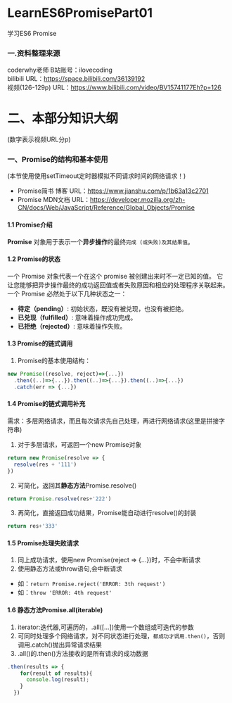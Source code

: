 # LearnES6PromisePart01
学习ES6 Promise
  
### 一.资料整理来源  
coderwhy老师  B站账号：ilovecoding  
bilibili URL：https://space.bilibili.com/36139192  
视频(126-129p) URL：https://www.bilibili.com/video/BV15741177Eh?p=126

# 二、本部分知识大纲
(数字表示视频URL分p)
### 一、Promise的结构和基本使用
(本节使用使用setTimeout定时器模拟不同请求时间的网络请求！)
* Promise简书 博客 URL：https://www.jianshu.com/p/1b63a13c2701
* Promise MDN文档 URL：https://developer.mozilla.org/zh-CN/docs/Web/JavaScript/Reference/Global_Objects/Promise

#### 1.1 Promise介绍
**Promise** 对象用于表示一个**异步操作**的最终`完成 (或失败)及其结果值`。

#### 1.2 Promise的状态
 一个 Promise 对象代表一个在这个 promise 被创建出来时不一定已知的值。
它让您能够把异步操作最终的成功返回值或者失败原因和相应的处理程序关联起来。
一个 Promise 必然处于以下几种状态之一：
* **待定（pending）**: 初始状态，既没有被兑现，也没有被拒绝。
* **已兑现（fulfilled）**: 意味着操作成功完成。
* **已拒绝（rejected）**: 意味着操作失败。

#### 1.3 Promise的链式调用
1. Promise的基本使用结构：
```javaScript
new Promise((resolve, reject)=>{...})
  .then((..)=>{...}).then((..)=>{...}).then((..)=>{...})
  .catch(err => {...})
```

#### 1.4 Promise的链式调用补充
需求：多层网络请求，而且每次请求先自己处理，再进行网络请求(这里是拼接字符串)
1. 对于多层请求，可返回一个new Promise对象
```javaScript
return new Promise(resolve => {
  resolve(res + '111')
})
```
2. 可简化，返回其**静态方法**Promise.resolve()
```javaScript
return Promise.resolve(res+'222')
```
3. 再简化，直接返回成功结果，Promise能自动进行resolve()的封装
```javaScript
return res+'333'
```

#### 1.5 Promise处理失败请求
1. 同上成功请求，使用new Promise(reject => {...})时，不会中断请求
2. 使用静态方法或throw语句,会中断请求
* 如：`return Promise.reject('ERROR: 3th request')`
* 如：`throw 'ERROR: 4th request'`

#### 1.6 静态方法Promise.all(iterable)
1. iterator:迭代器,可遍历的，.all([...])使用一个数组或可迭代的参数
2. 可同时处理多个网络请求，对不同状态进行处理，`都成功才调用.then()`，否则调用.catch()抛出异常请求结果
3. .all()的.then()方法接收的是所有请求的成功数据
```javaScript
.then(results => {
    for(result of results){
      console.log(result);
    }
  })
```

